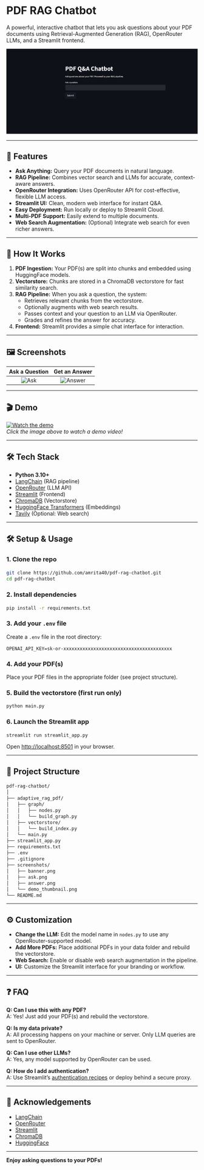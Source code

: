 # PDF RAG Chatbot

A powerful, interactive chatbot that lets you ask questions about your PDF documents using Retrieval-Augmented Generation (RAG), OpenRouter LLMs, and a Streamlit frontend.

![PDF RAG Chatbot Banner](https://github.com/amrita40/pdf-rag-chatbot/blob/main/Screenshot%202025-07-29%20035747.png?raw=true) <!-- Replace with your banner or main screenshot -->

---

## 🚀 Features

- **Ask Anything:** Query your PDF documents in natural language.
- **RAG Pipeline:** Combines vector search and LLMs for accurate, context-aware answers.
- **OpenRouter Integration:** Uses OpenRouter API for cost-effective, flexible LLM access.
- **Streamlit UI:** Clean, modern web interface for instant Q&A.
- **Easy Deployment:** Run locally or deploy to Streamlit Cloud.
- **Multi-PDF Support:** Easily extend to multiple documents.
- **Web Search Augmentation:** (Optional) Integrate web search for even richer answers.

---

## 🧠 How It Works

1. **PDF Ingestion:** Your PDF(s) are split into chunks and embedded using HuggingFace models.
2. **Vectorstore:** Chunks are stored in a ChromaDB vectorstore for fast similarity search.
3. **RAG Pipeline:** When you ask a question, the system:
    - Retrieves relevant chunks from the vectorstore.
    - Optionally augments with web search results.
    - Passes context and your question to an LLM via OpenRouter.
    - Grades and refines the answer for accuracy.
4. **Frontend:** Streamlit provides a simple chat interface for interaction.

---

## 🖼️ Screenshots

| Ask a Question | Get an Answer |
|:--------------:|:-------------:|
| ![Ask](screenshots/ask.png) | ![Answer](screenshots/answer.png) |

---

## 🎬 Demo

[![Watch the demo](screenshots/demo_thumbnail.png)](https://youtu.be/YOUR_DEMO_VIDEO_LINK)  
*Click the image above to watch a demo video!*

---

## 🛠️ Tech Stack

- **Python 3.10+**
- [LangChain](https://github.com/langchain-ai/langchain) (RAG pipeline)
- [OpenRouter](https://openrouter.ai/) (LLM API)
- [Streamlit](https://streamlit.io/) (Frontend)
- [ChromaDB](https://www.trychroma.com/) (Vectorstore)
- [HuggingFace Transformers](https://huggingface.co/) (Embeddings)
- [Tavily](https://tavily.com/) (Optional: Web search)

---

## 🛠️ Setup & Usage

### 1. Clone the repo
```sh
git clone https://github.com/amrita40/pdf-rag-chatbot.git
cd pdf-rag-chatbot
```

### 2. Install dependencies
```sh
pip install -r requirements.txt
```

### 3. Add your `.env` file
Create a `.env` file in the root directory:
```
OPENAI_API_KEY=sk-or-xxxxxxxxxxxxxxxxxxxxxxxxxxxxxxxxxxxxxxxx
```

### 4. Add your PDF(s)
Place your PDF files in the appropriate folder (see project structure).

### 5. Build the vectorstore (first run only)
```sh
python main.py
```

### 6. Launch the Streamlit app
```sh
streamlit run streamlit_app.py
```
Open [http://localhost:8501](http://localhost:8501) in your browser.

---

## 📝 Project Structure

```
pdf-rag-chatbot/
│
├── adaptive_rag_pdf/
│   ├── graph/
│   │   ├── nodes.py
│   │   └── build_graph.py
│   ├── vectorstore/
│   │   └── build_index.py
│   └── main.py
├── streamlit_app.py
├── requirements.txt
├── .env
├── .gitignore
├── screenshots/
│   ├── banner.png
│   ├── ask.png
│   ├── answer.png
│   └── demo_thumbnail.png
└── README.md
```

---

## ⚙️ Customization

- **Change the LLM:** Edit the model name in `nodes.py` to use any OpenRouter-supported model.
- **Add More PDFs:** Place additional PDFs in your data folder and rebuild the vectorstore.
- **Web Search:** Enable or disable web search augmentation in the pipeline.
- **UI:** Customize the Streamlit interface for your branding or workflow.

---


## ❓ FAQ

**Q: Can I use this with any PDF?**  
A: Yes! Just add your PDF(s) and rebuild the vectorstore.

**Q: Is my data private?**  
A: All processing happens on your machine or server. Only LLM queries are sent to OpenRouter.

**Q: Can I use other LLMs?**  
A: Yes, any model supported by OpenRouter can be used.

**Q: How do I add authentication?**  
A: Use Streamlit’s [authentication recipes](https://docs.streamlit.io/knowledge-base/deploy/authentication) or deploy behind a secure proxy.

---

## 🙏 Acknowledgements

- [LangChain](https://github.com/langchain-ai/langchain)
- [OpenRouter](https://openrouter.ai/)
- [Streamlit](https://streamlit.io/)
- [ChromaDB](https://www.trychroma.com/)
- [HuggingFace](https://huggingface.co/)



---

**Enjoy asking questions to your PDFs!**
